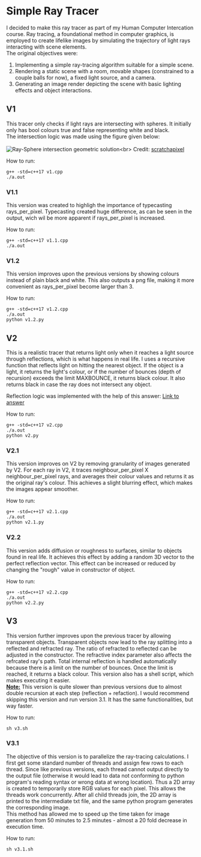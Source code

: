 # Simple Ray Tracer
I decided to make this ray tracer as part of my Human Computer Intercation course. Ray tracing, a foundational method in computer graphics, is employed to create lifelike images by simulating the trajectory of light rays interacting with scene elements.<br>
The original objectives were:
<ol>
<li>Implementing a simple ray-tracing algorithm suitable for a simple scene.</li>
<li>Rendering a static scene with a room, movable shapes (constrained to a couple balls for now), a fixed light source, and a camera.</li>
<li>Generating an image render depicting the scene with basic lighting effects and object interactions.</li>
</ol>


## V1
This tracer only checks if light rays are intersecting with spheres. It initially only has bool colours true and false representing white and black.<br>
The intersection logic was made using the figure given below:<br><br>
![Ray-Sphere intersection geometric solution](https://www.scratchapixel.com/images/ray-simple-shapes/raysphereisect1.png?)<br>
Credit: <a href="https://www.scratchapixel.com/lessons/3d-basic-rendering/minimal-ray-tracer-rendering-simple-shapes/ray-sphere-intersection.html">scratchapixel</a>

How to run:
```
g++ -std=c++17 v1.cpp
./a.out
```

### V1.1
This version was created to highligh the importance of typecasting rays_per_pixel. Typecasting created huge difference, as can be seen in the output, wich wil be more apparent if rays_per_pixel is increased.

How to run:
```
g++ -std=c++17 v1.1.cpp
./a.out
```

### V1.2
This version improves upon the previous versions by showing colours instead of plain black and white. This also outputs a png file, making it more convenient as rays_per_pixel become larger than 3.

How to run:
```
g++ -std=c++17 v1.2.cpp
./a.out
python v1.2.py
```

## V2
This is a realistic tracer that returns light only when it reaches a light source through reflections, which is what happens in real life. I uses a recursive function that reflects light on hitting the nearest object. If the object is a light, it returns the light's colour, or if the number of bounces (depth of recursion) exceeds the limit MAXBOUNCE, it returns black colour. It also returns black in case the ray does not intersect any object.<br>

Reflection logic was implemented with the help of this answer: <a href="https://math.stackexchange.com/questions/2334939/reflection-of-line-on-a-sphere">Link to answer</a>

How to run:
```
g++ -std=c++17 v2.cpp
./a.out
python v2.py
```

### V2.1
This version improves on V2 by removing granularity of images generated by V2. For each ray in V2, it traces neighbour_per_pixel X neighbour_per_pixel rays, and averages their colour values and returns it as the original ray's colour. This achieves a slight blurring effect, which makes the images appear smoother.

How to run:
```
g++ -std=c++17 v2.1.cpp
./a.out
python v2.1.py
```

### V2.2
This version adds diffusion or roughness to surfaces, similar to objects found in real life. It achieves this effect by adding a random 3D vector to the perfect reflection vector. This effect can be increased or reduced by changing the "rough" value in constructor of object.

How to run:
```
g++ -std=c++17 v2.2.cpp
./a.out
python v2.2.py
```

## V3
This version further improves upon the previous tracer by allowing transparent objects. Transparent objects now lead to the ray splitting into a reflected and refracted ray. The ratio of refracted to reflected can be adjusted in the constructor. The refractive index parameter also affects the refrcated ray's path.
Total internal reflection is handled automatically because there is a limit on the number of bounces. Once the limit is reached, it returns a black colour.
This version also has a shell script, which makes executing it easier.<br>
<u><b>Note:</b></u> This version is quite slower than previous versions due to almost double recursion at each step (reflection + refaction). I would recommend skipping this version and run version 3.1. It has the same functionalities, but way faster.

How to run:
```
sh v3.sh
```

### V3.1
The objective of this version is to parallelize the ray-tracing calculations. I first get some standard number of threads and assign few rows to each thread. Since like previous versions, each thread cannot output directly to the output file (otherwise it would lead to data not conforming to python program's reading syntax or wrong data at wrong location). Thus a 2D array is created to temporarily store RGB values for each pixel. This allows the threads work concurrently. After all child threads join, the 2D array is printed to the intermediate txt file, and the same python program generates the corresponding image. <br>
This method has allowed me to speed up the time taken for image generation from 50 minutes to 2.5 minutes - almost a 20 fold decrease in execution time.

How to run:
```
sh v3.1.sh
```

